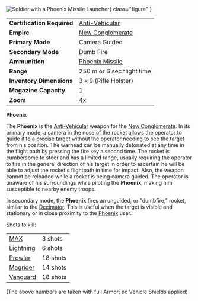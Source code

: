 ![ Soldier with a
Phoenix Missile Launcher](../images/PSScreenShot0249.jpg){ class="figure" }

|                            |                                                       |
| -------------------------- | ----------------------------------------------------- |
| **Certification Required** | [Anti-Vehicular](../certifications/Anti-Vehicular.md) |
| **Empire**                 | [New Conglomerate](../terminology/New_Conglomerate.md)        |
| **Primary Mode**           | Camera Guided                                         |
| **Secondary Mode**         | Dumb Fire                                             |
| **Ammunition**             | [Phoenix Missile](../ammunition/Phoenix_Missile.md)   |
| **Range**                  | 250 m or 6 sec flight time                            |
| **Inventory Dimensions**   | 3 x 9 (Rifle Holster)                                 |
| **Magazine Capacity**      | 1                                                     |
| **Zoom**                   | 4x                                                    |

**Phoenix**

The **Phoenix** is the [Anti-Vehicular](../certifications/Anti-Vehicular.md)
weapon for the [New Conglomerate](../terminology/New_Conglomerate.md). In its primary
mode, a camera in the nose of the rocket allows the operator to guide it to a
precise target without the operator needing to see the target from his position.
The warhead can be manually detonated at any time in the flight path by pressing
the fire key a second time. The rocket is cumbersome to steer and has a limited
range, usually requiring the operator to fire in the general direction of his
target in order to ascertain he will be able to adjust the rocket's flightpath
in time for impact. Also, the weapon cannot be reloaded while a rocket is being
camera guided. The operator is unaware of his surroundings while piloting the
**Phoenix**, making him susceptible to nearby enemy troops.

In secondary mode, the **Phoenix** fires an unguided, or "dumbfire," rocket,
similar to the [Decimator](Decimator.md). This is useful when the target is
visible and stationary or in close proximity to the [Phoenix](Phoenix.md) user.

Shots to kill:

|                                                |          |
| ---------------------------------------------- | -------- |
| [MAX](../armor/Mechanized_Assault_Exo-Suit.md) | 3 shots  |
| [Lightning](../vehicles/Lightning.md)          | 6 shots  |
| [Prowler](../vehicles/Prowler.md)              | 18 shots |
| [Magrider](../vehicles/Magrider.md)            | 14 shots |
| [Vanguard](../vehicles/Vanguard.md)            | 18 shots |

(The above numbers are taken with full Armor; no Vehicle Shields applied)
